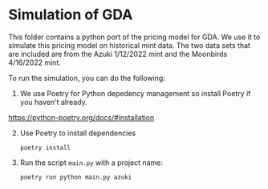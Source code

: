 # Simulation of GDA

This folder contains a python port of the pricing model for GDA. We use it to simulate this pricing model on historical mint data.
The two data sets that are included are from the Azuki 1/12/2022 mint and the Moonbirds 4/16/2022 mint.

To run the simulation, you can do the following:

1. We use Poetry for Python depedency management so install Poetry if you haven't already.

https://python-poetry.org/docs/#installation

2. Use Poetry to install dependencies

    ```poetry install```

3. Run the script `main.py` with a project name:

    ```poetry run python main.py azuki```
